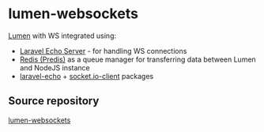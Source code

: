 # lumen-websockets

[Lumen](https://github.com/laravel/lumen) with WS integrated using:

- [Laravel Echo Server](https://github.com/tlaverdure/laravel-echo-server) - for handling WS connections
- [Redis (Predis)](https://github.com/predis/predis) as a queue manager for transferring data between Lumen and NodeJS instance
- [laravel-echo](https://github.com/laravel/echo) + [socket.io-client](https://github.com/socketio/socket.io-client) packages

## Source repository

[lumen-websockets](https://bitbucket.org/junsenior/lumen-websockets/src/master/)
